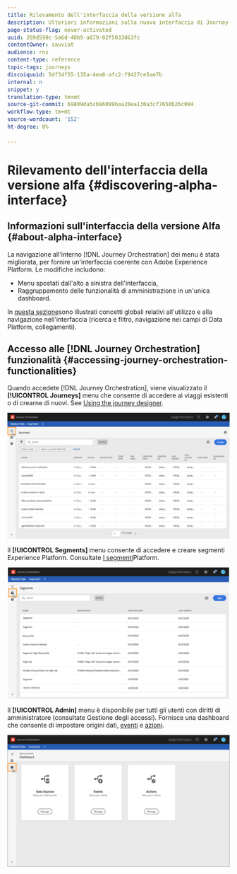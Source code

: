 ```yaml
---
title: Rilevamento dell'interfaccia della versione alfa
description: Ulteriori informazioni sulla nuova interfaccia di Journey Orchestration.
page-status-flag: never-activated
uuid: 269d590c-5a6d-40b9-a879-02f5033863fc
contentOwner: sauviat
audience: rns
content-type: reference
topic-tags: journeys
discoiquuid: 5df34f55-135a-4ea8-afc2-f9427ce5ae7b
internal: n
snippet: y
translation-type: tm+mt
source-git-commit: 69809da5cb96099baa20ea130a3cf7650b26c094
workflow-type: tm+mt
source-wordcount: '152'
ht-degree: 0%

---
```



# Rilevamento dell&#39;interfaccia della versione alfa {#discovering-alpha-interface}

## Informazioni sull&#39;interfaccia della versione Alfa {#about-alpha-interface}

La navigazione all&#39;interno [!DNL Journey Orchestration] dei menu è stata migliorata, per fornire un&#39;interfaccia coerente con  Adobe Experience Platform. Le modifiche includono:

* Menu spostati dall&#39;alto a sinistra dell&#39;interfaccia,
* Raggruppamento delle funzionalità di amministrazione in un&#39;unica dashboard.

In [questa sezione](../about/user-interface.md)sono illustrati concetti globali relativi all&#39;utilizzo e alla navigazione nell&#39;interfaccia (ricerca e filtro, navigazione nei campi di Data Platform, collegamenti).

## Accesso alle [!DNL Journey Orchestration] funzionalità {#accessing-journey-orchestration-functionalities}

Quando accedete [!DNL Journey Orchestration], viene visualizzato il **[!UICONTROL Journeys]** menu che consente di accedere ai viaggi esistenti o di crearne di nuovi. See [Using the journey designer](../building-journeys/using-the-journey-designer.md).

![](../assets/interface-journeys.png)

Il **[!UICONTROL Segments]** menu consente di accedere e creare  segmenti Experience Platform. Consultate [I segmenti](../segment/about-segments.md)Platform.

![](../assets/interface-segments.png)

Il **[!UICONTROL Admin]** menu è disponibile per tutti gli utenti con diritti di amministratore (consultate Gestione [](../about/access-management.md)degli accessi). Fornisce una dashboard che consente di impostare origini [](../datasource/about-data-sources.md)dati, [eventi](../event/about-events.md) e [azioni](../action/action.md).

![](../assets/interface-admin-dashboard.png)
